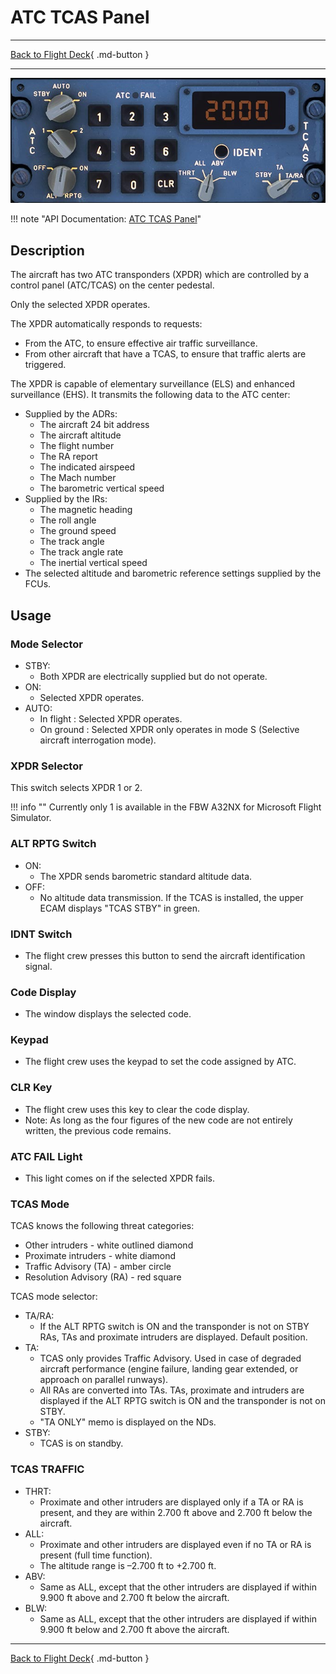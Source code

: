 # ATC TCAS Panel

---

[Back to Flight Deck](../index.md){ .md-button }

---

![ATC-TCAS Panel](../../../assets/a32nx-briefing/pedestal/ATC-TCAS.jpg "ATC-TCAS Panel")

!!! note "API Documentation: [ATC TCAS Panel](../../../../fbw-a32nx/a32nx-api/a32nx-flightdeck-api.md#atc-tcas)"

## Description

The aircraft has two ATC transponders (XPDR) which are controlled by a control panel (ATC/TCAS) on the center pedestal.

Only the selected XPDR operates.

The XPDR automatically responds to requests:

- From the ATC, to ensure effective air traffic surveillance.
- From other aircraft that have a TCAS, to ensure that traffic alerts are triggered.

The XPDR is capable of elementary surveillance (ELS) and enhanced surveillance (EHS). It transmits the following data to the ATC center:

- Supplied by the ADRs:
    - The aircraft 24 bit address
    - The aircraft altitude
    - The flight number
    - The RA report
    - The indicated airspeed
    - The Mach number
    - The barometric vertical speed
- Supplied by the IRs:
    - The magnetic heading
    - The roll angle
    - The ground speed
    - The track angle
    - The track angle rate
    - The inertial vertical speed
- The selected altitude and barometric reference settings supplied by the FCUs.

## Usage

###  Mode Selector

- STBY:
    - Both XPDR are electrically supplied but do not operate.
- ON:
    - Selected XPDR operates.
- AUTO:
    - In flight : Selected XPDR operates.
    - On ground : Selected XPDR only operates in mode S (Selective aircraft interrogation mode).

### XPDR Selector

This switch selects XPDR 1 or 2.

!!! info ""
    Currently only 1 is available in the FBW A32NX for Microsoft Flight Simulator.

### ALT RPTG Switch

- ON:
    - The XPDR sends barometric standard altitude data.
- OFF:
    - No altitude data transmission. If the TCAS is installed, the upper ECAM displays "TCAS STBY" in green.

### IDNT Switch

- The flight crew presses this button to send the aircraft identification signal.

### Code Display

- The window displays the selected code.

### Keypad

- The flight crew uses the keypad to set the code assigned by ATC.

### CLR Key

- The flight crew uses this key to clear the code display.
- Note: As long as the four figures of the new code are not entirely written, the previous code remains.

### ATC FAIL Light

- This light comes on if the selected XPDR fails.

### TCAS Mode

TCAS knows the following threat categories:

- Other intruders - white outlined diamond
- Proximate intruders - white diamond
- Traffic Advisory (TA) - amber circle
- Resolution Advisory (RA) - red square

TCAS mode selector:

- TA/RA:
    - If the ALT RPTG switch is ON and the transponder is not on STBY RAs, TAs and proximate intruders are displayed. Default position.
- TA:
    - TCAS only provides Traffic Advisory. Used in case of degraded aircraft performance (engine failure, landing gear extended, or approach on parallel runways).
    - All RAs are converted into TAs. TAs, proximate and intruders are displayed if the ALT RPTG switch is ON and the transponder is not on STBY.
    - "TA ONLY" memo is displayed on the NDs.
- STBY:
    - TCAS is on standby.

### TCAS TRAFFIC

- THRT:
    - Proximate and other intruders are displayed only if a TA or RA is present, and they are within 2.700 ft above and 2.700 ft below the aircraft.
- ALL:
    - Proximate and other intruders are displayed even if no TA or RA is present (full time function).
    - The altitude range is –2.700 ft to +2.700 ft.
- ABV:
    - Same as ALL, except that the other intruders are displayed if within 9.900 ft above and 2.700 ft below the aircraft.
- BLW:
    - Same as ALL, except that the other intruders are displayed if within 9.900 ft below and 2.700 ft above the aircraft.

---

[Back to Flight Deck](../index.md){ .md-button }
